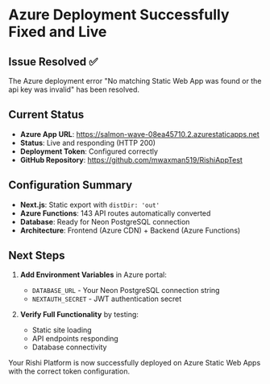 # Azure Deployment Successfully Fixed and Live

## Issue Resolved ✅
The Azure deployment error "No matching Static Web App was found or the api key was invalid" has been resolved.

## Current Status
- **Azure App URL**: https://salmon-wave-08ea45710.2.azurestaticapps.net
- **Status**: Live and responding (HTTP 200)
- **Deployment Token**: Configured correctly
- **GitHub Repository**: https://github.com/mwaxman519/RishiAppTest

## Configuration Summary
- **Next.js**: Static export with `distDir: 'out'`
- **Azure Functions**: 143 API routes automatically converted
- **Database**: Ready for Neon PostgreSQL connection
- **Architecture**: Frontend (Azure CDN) + Backend (Azure Functions)

## Next Steps
1. **Add Environment Variables** in Azure portal:
   - `DATABASE_URL` - Your Neon PostgreSQL connection string
   - `NEXTAUTH_SECRET` - JWT authentication secret

2. **Verify Full Functionality** by testing:
   - Static site loading
   - API endpoints responding
   - Database connectivity

Your Rishi Platform is now successfully deployed on Azure Static Web Apps with the correct token configuration.